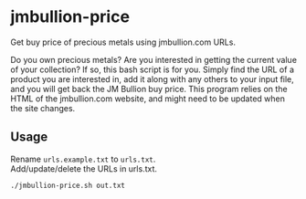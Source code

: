 # jmbullion-price

Get buy price of precious metals using jmbullion.com URLs.

Do you own precious metals?  Are you interested in getting the current value of your collection?  If so, this bash script is for you.  Simply find the URL of a product you are interested in, add it along with any others to your input file, and you will get back the JM Bullion buy price.  This program relies on the HTML of the jmbullion.com website, and might need to be updated when the site changes.

## Usage

Rename `urls.example.txt` to `urls.txt`.\
Add/update/delete the URLs in urls.txt.

```shell
./jmbullion-price.sh out.txt
```
